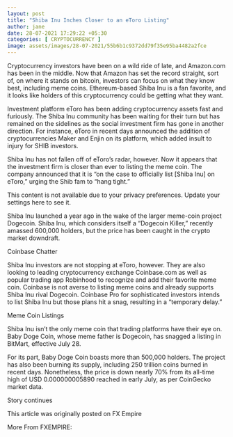 ```yaml
---
layout: post
title: "Shiba Inu Inches Closer to an eToro Listing"
author: jane 
date: 28-07-2021 17:29:22 +05:30 
categories: [ CRYPTOCURRENCY ] 
image: assets/images/28-07-2021/55b6b1c9372dd79f35e95ba4482a2fce
---
```

Cryptocurrency investors have been on a wild ride of late, and Amazon.com has been in the middle. Now that Amazon has set the record straight, sort of, on where it stands on bitcoin, investors can focus on what they know best, including meme coins. Ethereum-based Shiba Inu is a fan favorite, and it looks like holders of this cryptocurrency could be getting what they want.

Investment platform eToro has been adding cryptocurrency assets fast and furiously. The Shiba Inu community has been waiting for their turn but has remained on the sidelines as the social investment firm has gone in another direction. For instance, eToro in recent days announced the addition of cryptocurrencies Maker and Enjin on its platform, which added insult to injury for SHIB investors.

Shiba Inu has not fallen off of eToro’s radar, however. Now it appears that the investment firm is closer than ever to listing the meme coin. The company announced that it is “on the case to officially list [Shiba Inu] on eToro,” urging the Shib fam to “hang tight.”

This content is not available due to your privacy preferences. Update your settings here to see it.

Shiba Inu launched a year ago in the wake of the larger meme-coin project Dogecoin. Shiba Inu, which considers itself a “Dogecoin Killer,” recently amassed 600,000 holders, but the price has been caught in the crypto market downdraft.

Coinbase Chatter

Shiba Inu investors are not stopping at eToro, however. They are also looking to leading cryptocurrency exchange Coinbase.com as well as popular trading app Robinhood to recognize and add their favorite meme coin. Coinbase is not averse to listing meme coins and already supports Shiba Inu rival Dogecoin. Coinbase Pro for sophisticated investors intends to list Shiba Inu but those plans hit a snag, resulting in a “temporary delay.”

Meme Coin Listings

Shiba Inu isn’t the only meme coin that trading platforms have their eye on. Baby Doge Coin, whose meme father is Dogecoin, has snagged a listing in BitMart, effective July 28.

For its part, Baby Doge Coin boasts more than 500,000 holders. The project has also been burning its supply, including 250 trillion coins burned in recent days. Nonetheless, the price is down nearly 70% from its all-time high of USD 0.000000005890 reached in early July, as per CoinGecko market data.

Story continues

This article was originally posted on FX Empire

More From FXEMPIRE: